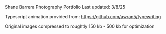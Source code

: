 Shane Barrera
Photography Portfolio
Last updated: 3/8/25

Typescript animation provided from: https://github.com/awran5/typewriting

Original images compressed to roughtly 150 kb - 500 kb for optimization


